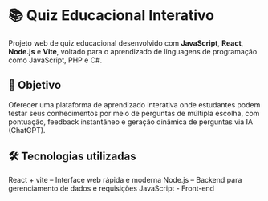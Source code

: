 # 📚 Quiz Educacional Interativo

Projeto web de quiz educacional desenvolvido com **JavaScript**, **React**, **Node.js** e **Vite**, voltado para o aprendizado de linguagens de programação como JavaScript, PHP e C#.

## 🎯 Objetivo

Oferecer uma plataforma de aprendizado interativa onde estudantes podem testar seus conhecimentos por meio de perguntas de múltipla escolha, com pontuação, feedback instantâneo e geração dinâmica de perguntas via IA (ChatGPT).

## 🛠 Tecnologias utilizadas

React + vite  – Interface web rápida e moderna
Node.js  – Backend para gerenciamento de dados e requisições
JavaScript - Front-end
